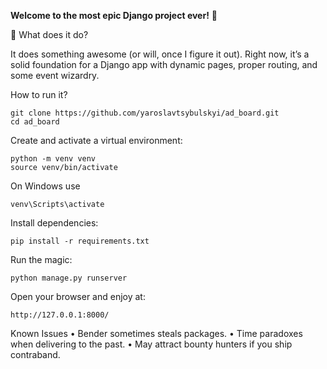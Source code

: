 **Welcome to the most epic Django project ever!** 🎉

🚀 What does it do?

It does something awesome (or will, once I figure it out). Right now, it’s a solid foundation for a Django app with dynamic pages, proper routing, and some event wizardry.

How to run it?
```
git clone https://github.com/yaroslavtsybulskyi/ad_board.git
cd ad_board
```
Create and activate a virtual environment:
```
python -m venv venv
source venv/bin/activate 
```
On Windows use 
```
venv\Scripts\activate
```
Install dependencies:
```
pip install -r requirements.txt
```
Run the magic:
```
python manage.py runserver
```
Open your browser and enjoy at:
```
http://127.0.0.1:8000/
```



Known Issues
	•	Bender sometimes steals packages.
	•	Time paradoxes when delivering to the past.
	•	May attract bounty hunters if you ship contraband.
